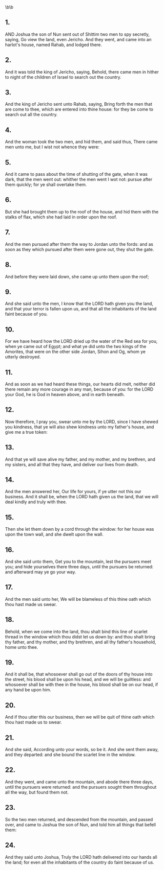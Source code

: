 \b\b
## 1.
AND Joshua the son of Nun sent out of Shittim two men to spy secretly, saying, Go view the land, even Jericho.  And they went, and came into an harlot's house, named Rahab, and lodged there.
## 2.
And it was told the king of Jericho, saying, Behold, there came men in hither to night of the children of Israel to search out the country.
## 3.
And the king of Jericho sent unto Rahab, saying, Bring forth the men that are come to thee, which are entered into thine house: for they be come to search out all the country.
## 4.
And the woman took the two men, and hid them, and said thus, There came men unto me, but I wist not whence they were:
## 5.
And it came to pass about the time of shutting of the gate, when it was dark, that the men went out: whither the men went I wot not: pursue after them quickly; for ye shall overtake them.
## 6.
But she had brought them up to the roof of the house, and hid them with the stalks of flax, which she had laid in order upon the roof.
## 7.
And the men pursued after them the way to Jordan unto the fords: and as soon as they which pursued after them were gone out, they shut the gate.
## 8.
And before they were laid down, she came up unto them upon the roof;
## 9.
And she said unto the men, I know that the LORD hath given you the land, and that your terror is fallen upon us, and that all the inhabitants of the land faint because of you.
## 10.
For we have heard how the LORD dried up the water of the Red sea for you, when ye came out of Egypt; and what ye did unto the two kings of the Amorites, that were on the other side Jordan, Sihon and Og, whom ye utterly destroyed.
## 11.
And as soon as we had heard these things, our hearts did melt, neither did there remain any more courage in any man, because of you: for the LORD your God, he is God in heaven above, and in earth beneath.
## 12.
Now therefore, I pray you, swear unto me by the LORD, since I have shewed you kindness, that ye will also shew kindness unto my father's house, and give me a true token:
## 13.
And that ye will save alive my father, and my mother, and my brethren, and my sisters, and all that they have, and deliver our lives from death.
## 14.
And the men answered her, Our life for yours, if ye utter not this our business.  And it shall be, when the LORD hath given us the land, that we will deal kindly and truly with thee.
## 15.
Then she let them down by a cord through the window: for her house was upon the town wall, and she dwelt upon the wall.
## 16.
And she said unto them, Get you to the mountain, lest the pursuers meet you; and hide yourselves there three days, until the pursuers be returned: and afterward may ye go your way.
## 17.
And the men said unto her, We will be blameless of this thine oath which thou hast made us swear.
## 18.
Behold, when we come into the land, thou shalt bind this line of scarlet thread in the window which thou didst let us down by: and thou shalt bring thy father, and thy mother, and thy brethren, and all thy father's household, home unto thee.
## 19.
And it shall be, that whosoever shall go out of the doors of thy house into the street, his blood shall be upon his head, and we will be guiltless: and whosoever shall be with thee in the house, his blood shall be on our head, if any hand be upon him.
## 20.
And if thou utter this our business, then we will be quit of thine oath which thou hast made us to swear.
## 21.
And she said, According unto your words, so be it.  And she sent them away, and they departed: and she bound the scarlet line in the window.
## 22.
And they went, and came unto the mountain, and abode there three days, until the pursuers were returned: and the pursuers sought them throughout all the way, but found them not.
## 23.
So the two men returned, and descended from the mountain, and passed over, and came to Joshua the son of Nun, and told him all things that befell them:
## 24.
And they said unto Joshua, Truly the LORD hath delivered into our hands all the land; for even all the inhabitants of the country do faint because of us.
